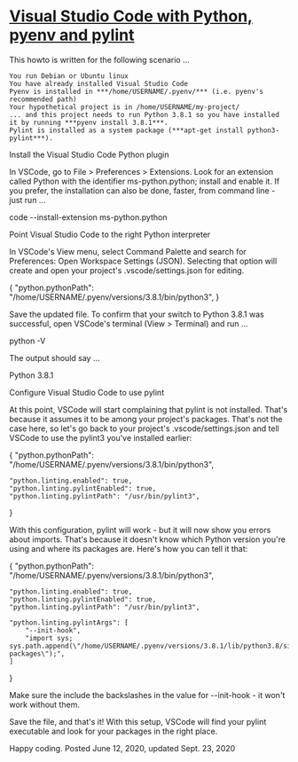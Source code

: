 # [Visual Studio Code with Python, pyenv and pylint](https://ondrejzeman.com/blog/vscode-python-pyenv-and-pylint)

This howto is written for the following scenario ...

    You run Debian or Ubuntu linux
    You have already installed Visual Studio Code
    Pyenv is installed in ***/home/USERNAME/.pyenv/*** (i.e. pyenv's recommended path)
    Your hypothetical project is in /home/USERNAME/my-project/
    ... and this project needs to run Python 3.8.1 so you have installed it by running ***pyenv install 3.8.1***.
    Pylint is installed as a system package (***apt-get install python3-pylint***).

Install the Visual Studio Code Python plugin

In VSCode, go to File > Preferences > Extensions. Look for an extension called Python with the identifier ms-python.python; install and enable it. If you prefer, the installation can also be done, faster, from command line - just run ...

code --install-extension ms-python.python

Point Visual Studio Code to the right Python interpreter

In VSCode's View menu, select Command Palette and search for Preferences: Open Workspace Settings (JSON). Selecting that option will create and open your project's .vscode/settings.json for editing.

{
    "python.pythonPath": "/home/USERNAME/.pyenv/versions/3.8.1/bin/python3",
}

Save the updated file. To confirm that your switch to Python 3.8.1 was successful, open VSCode's terminal (View > Terminal) and run ...

python -V

The output should say ...

Python 3.8.1

Configure Visual Studio Code to use pylint

At this point, VSCode will start complaining that pylint is not installed. That's because it assumes it to be among your project's packages. That's not the case here, so let's go back to your project's .vscode/settings.json and tell VSCode to use the pylint3 you've installed earlier:

{
    "python.pythonPath": "/home/USERNAME/.pyenv/versions/3.8.1/bin/python3",

    "python.linting.enabled": true,
    "python.linting.pylintEnabled": true,
    "python.linting.pylintPath": "/usr/bin/pylint3",
}

With this configuration, pylint will work - but it will now show you errors about imports. That's because it doesn't know which Python version you're using and where its packages are. Here's how you can tell it that:

{
    "python.pythonPath": "/home/USERNAME/.pyenv/versions/3.8.1/bin/python3",

    "python.linting.enabled": true,
    "python.linting.pylintEnabled": true,
    "python.linting.pylintPath": "/usr/bin/pylint3",

    "python.linting.pylintArgs": [
        "--init-hook",
        "import sys; sys.path.append(\"/home/USERNAME/.pyenv/versions/3.8.1/lib/python3.8/site-packages\");",
    ]
}

Make sure the include the backslashes in the value for --init-hook - it won't work without them.

Save the file, and that's it! With this setup, VSCode will find your pylint executable and look for your packages in the right place.

Happy coding.
Posted June 12, 2020, updated Sept. 23, 2020

